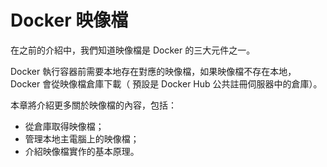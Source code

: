 # Docker 映像檔

在之前的介紹中，我們知道映像檔是 Docker 的三大元件之一。

Docker 執行容器前需要本地存在對應的映像檔，如果映像檔不存在本地，Docker 會從映像檔倉庫下載（ 預設是 Docker Hub 公共註冊伺服器中的倉庫）。

本章將介紹更多關於映像檔的內容，包括：
* 從倉庫取得映像檔；
* 管理本地主電腦上的映像檔；
* 介紹映像檔實作的基本原理。
